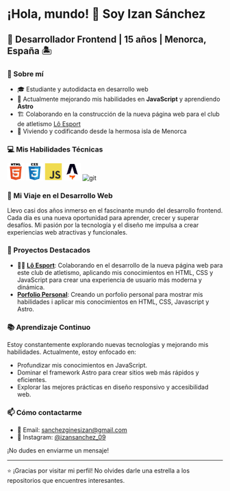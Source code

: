 # ¡Hola, mundo! 👋 Soy Izan Sánchez

## 🚀 Desarrollador Frontend | 15 años | Menorca, España 🏝️

### 🌟 Sobre mí

- 🎓 Estudiante y autodidacta en desarrollo web
- 🌱 Actualmente mejorando mis habilidades en **JavaScript** y aprendiendo **Astro**
- 🏗️ Colaborando en la construcción de la nueva página web para el club de atletismo [Lô Esport](https://loesport.vercel.app)
- 🌴 Viviendo y codificando desde la hermosa isla de Menorca

### 💻 Mis Habilidades Técnicas

<p text-align="left">
  <img src="https://raw.githubusercontent.com/devicons/devicon/master/icons/html5/html5-original-wordmark.svg" alt="html5" width="40" height="40"/>
  <img src="https://raw.githubusercontent.com/devicons/devicon/master/icons/css3/css3-original-wordmark.svg" alt="css3" width="40" height="40"/>
  <img src="https://raw.githubusercontent.com/devicons/devicon/master/icons/javascript/javascript-original.svg" alt="javascript" width="40" height="40"/>
  <img src="https://raw.githubusercontent.com/devicons/devicon/master/icons/astro/astro-original.svg" alt="astro" width="40" height="40"/>
  <img src="https://www.vectorlogo.zone/logos/git-scm/git-scm-icon.svg" alt="git" width="40" height="40"/>
</p>

### 🚀 Mi Viaje en el Desarrollo Web

Llevo casi dos años inmerso en el fascinante mundo del desarrollo frontend. Cada día es una nueva oportunidad para aprender, crecer y superar desafíos. Mi pasión por la tecnología y el diseño me impulsa a crear experiencias web atractivas y funcionales.

### 🌟 Proyectos Destacados

- 🏃‍♂️ **[Lô Esport](https://loesport.vercel.app)**: Colaborando en el desarrollo de la nueva página web para este club de atletismo, aplicando mis conocimientos en HTML, CSS y JavaScript para crear una experiencia de usuario más moderna y dinámica.
- **[Porfolio Personal](https://izanmen-dev.vercel.app)**: Creando un porfolio personal para mostrar mis habilidades i aplicar mis conocimientos en HTML, CSS, Javascript y Astro.

### 📚 Aprendizaje Continuo

Estoy constantemente explorando nuevas tecnologías y mejorando mis habilidades. Actualmente, estoy enfocado en:

- Profundizar mis conocimientos en JavaScript.
- Dominar el framework Astro para crear sitios web más rápidos y eficientes.
- Explorar las mejores prácticas en diseño responsivo y accesibilidad web.

### 📫 Cómo contactarme

- 📧 Email: [sanchezginesizan@gmail.com](mailto:sanchezginesizan@gmail.com)
- 📸 Instagram: [@izansanchez_09](https://www.instagram.com/izansanchez_09/)

¡No dudes en enviarme un mensaje!

---

⭐️ ¡Gracias por visitar mi perfil! No olvides darle una estrella a los repositorios que encuentres interesantes.
